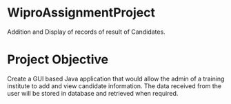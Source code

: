 # WiproAssignmentProject
Addition and Display of records of result of Candidates.
# Project Objective
Create a GUI based Java application that would allow the admin of a training institute to add and view candidate information. The data received from the user will be stored in database and retrieved when required.
